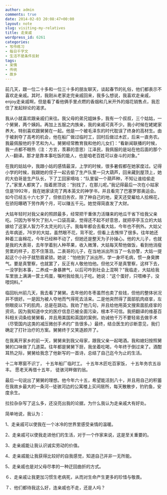```yaml
---
author: admin
comments: true
date: 2014-02-03 20:08:47+00:00
layout: note
slug: visiting-my-relatives
title: 走亲戚
wordpress_id: 6261
categories:
- 写作练习
- 每日千字文
- 生活不是条件反射
tags:
- 亲情
- 传统
- 故乡
---
```


前几天，跟一位二十多和一位三十多的朋友聊天，谈起春节的礼俗，他们都表示不喜欢走亲戚。其时，我刚从老家走完亲戚回来，我多么想说，我喜欢走亲戚，enjoy走亲戚啊，但是看了看他俩手里点燃的香烟和几米开外的烟花销售点，我忍住了发起辩论的渴求。

我从小就喜欢跟亲戚们来往。我父母的弟兄姐妹多，我有一个叔叔，三个姑姑，一个舅舅，两个姨妈。再加上五服之内族亲，我的亲戚可真不少。我小时候在姥姥家养大，特别喜欢跟舅舅在一起。他是一个被毛泽东的时代耽误了终身的高材生。由于被剥夺了高考的机会，他在船厂做过临时工，回村后做过木匠，后来一直务农。我最佩服他的手艺和为人。舅舅经常教育我和他的儿女们：“看新闻联播的时候，我一点都不眼热（注：方言，羡慕的意思）江泽民，我佩服的是站在他后面的那个人--翻译。那才是靠本事吃饭的能人，也是咱老百姓可以奋斗的对象。”

在我的姑姑中，我跟小姑的感情最深，上学的时候，很多暑假都在她家度过。记得小学的时候，我跟她的侄子一起去偷了生产队里一只大葫芦，回来藏到屋顶上，她的大伯哥是生产队长，下了工回家嘀咕：“队里留一个葫芦种，不知让谁给偷走了。”家里人都笑了，指着房顶说：“别找了，在那儿呢。”我记得最后一次在小姑家住是1992年，我在她家读完了两本英文的神学书，并且看完了巴塞罗那奥运会。如今已经五十六七岁了，但依旧务农，除了种自己的地，夏天还受雇给人拾棉花，在骄阳曝晒下劳作两个月，可以赚五千元。她觉得简直发了大财。

大姑年轻时对我父亲的照顾最多，经常把干重体力活赚来的地瓜干省下给我父亲吃。只因为爷爷欠了别人一口袋高粱，觉得还不起不好意思，就把亭亭玉立的大姑嫁给了这家人智力不太灵光的儿子。我每年都会去看大姑，今年也不例外。大姑父去年病逝，76岁的大姑，虽然眼不花，背不驼，但看上去憔悴了很多。往年她还种着三亩棉花，今年已经种不动了，但她还是整天为子孙操心。他的大儿子，也就是我的大表哥，去年学着别人种苹果，收入微薄，大姑每天帮他做饭，看到他消瘦劳累的样子，忍不住落泪。二表哥的儿子，在当地派出所当了一名协警，大姑一提起这个小孙子就愁眉紧锁。她说：“怕他到了派出所，学一身坏毛病，惯一身臭脾气。要是真警察，也就罢了，反正有人敬他怕他。但他又不是真警察，这样下去，一没学到本事，二养成一身暴脾气，以后可咋到社会上混啊？”我临走，大姑给我车里放上满满一筐土鸡蛋，嘱咐我给我儿子吃。她说：“这个蛋好，只喂棒子，没喂饲料。”

临回杭州前几天，我去看了舅舅。去年他的冬枣虽然也卖了些钱，但他的整体状况并不很好。一是因为被人夺地而气得死去活来。二是他突然得了面部肌肉痉挛，左侧眼皮以下的肌肉，总是在跳动。我劝了他几句，并且给他用英文搜索面肌痉挛的资讯，因为我知道中文的医疗信息已被全面污染，根本不可信。我把翻译的维基百科相关词条给舅舅看，并且用美国和英国的案例，劝诫他千万不要轻易去做手术（尽管国内这类的减压微创手术的广告很多。）最终，结合医生的诊断意见，我们确定了打针治疗的方案。舅舅终于又笑逐颜开了。

在我离开家乡的前一天，舅舅来到我父母家，跟我父亲一起喝酒。我和媳妇按照舅舅的口味做了几道菜。往年都是舅舅下厨，我坐着吃喝，今年终于倒过来了。酒酣耳热之际，舅舅给我念了他新写的一首诗，总结了自己迄今为止的生活。

十二年寒窗不识丁，
十五年船厂临时工。
十五年木匠吃百家饭，
十五年务农五谷丰。
愿老天再借十五年，
徒骇河畔做钓翁。

最后一句说出了舅舅的理想。他今年六十五，希望能活到八十，并且用自己的积蓄在我故乡最大的一条河--徒骇河边的公寓楼上买间居所，每天散散步，钓钓鱼，安度余生。

拉拉杂杂写了这么多，还没亮出我的论据，为什么我认为走亲戚大有好处。

简单地说，我认为：

1、走亲戚可以使我在一个冰冷的世界里感受亲情的温暖。

2、走亲戚可以使我走进他们的生活，对于一个作家来说，这是至关重要的。

3、走亲戚能让我认识诚实劳动的价值。

4、走亲戚能让我获得比较好的自我感觉，知道自己并非一无所能。

5、走亲戚也是对父母尽孝的一种迂回曲折的方式。

６、走亲戚让我更加习惯生老病死，从而对生命产生更多的珍惜与敬畏。

７、他们都待我这么好，连亲戚也不走，还是人吗？
